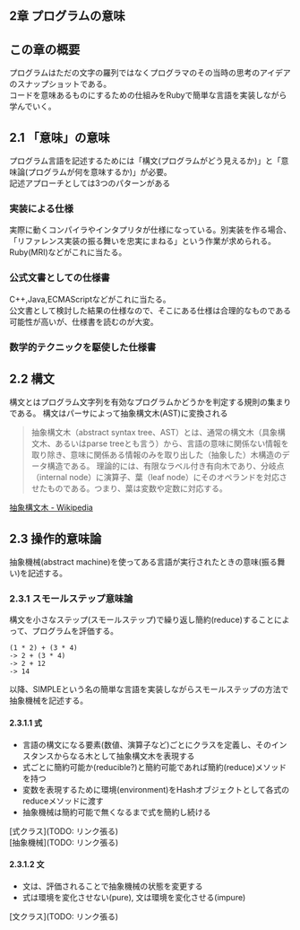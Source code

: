 2章 プログラムの意味
------------
## この章の概要
プログラムはただの文字の羅列ではなくプログラマのその当時の思考のアイデアのスナップショットである。  
コードを意味あるものにするための仕組みをRubyで簡単な言語を実装しながら学んでいく。

## 2.1 「意味」の意味
プログラム言語を記述するためには「構文(プログラムがどう見えるか)」と「意味論(プログラムが何を意味するか)」が必要。  
記述アプローチとしては3つのパターンがある
### 実装による仕様
実際に動くコンパイラやインタプリタが仕様になっている。別実装を作る場合、「リファレンス実装の振る舞いを忠実にまねる」という作業が求められる。  
Ruby(MRI)などがこれに当たる。
### 公式文書としての仕様書
C++,Java,ECMAScriptなどがこれに当たる。  
公文書として検討した結果の仕様なので、そこにある仕様は合理的なものである可能性が高いが、仕様書を読むのが大変。

### 数学的テクニックを駆使した仕様書

## 2.2 構文
構文とはプログラム文字列を有効なプログラムかどうかを判定する規則の集まりである。
構文はパーサによって抽象構文木(AST)に変換される

> 抽象構文木（abstract syntax tree、AST）とは、通常の構文木（具象構文木、あるいはparse treeとも言う）から、言語の意味に関係ない情報を取り除き、意味に関係ある情報のみを取り出した（抽象した）木構造のデータ構造である。
> 理論的には、有限なラベル付き有向木であり、分岐点（internal node）に演算子、葉（leaf node）にそのオペランドを対応させたものである。つまり、葉は変数や定数に対応する。

[抽象構文木 - Wikipedia](http://ja.wikipedia.org/wiki/%E6%8A%BD%E8%B1%A1%E6%A7%8B%E6%96%87%E6%9C%A8)

## 2.3 操作的意味論
抽象機械(abstract machine)を使ってある言語が実行されたときの意味(振る舞い)を記述する。

### 2.3.1 スモールステップ意味論
構文を小さなステップ(スモールステップ)で繰り返し簡約(reduce)することによって、プログラムを評価する。

```
(1 * 2) + (3 * 4)
-> 2 + (3 * 4)
-> 2 + 12
-> 14
```

以降、SIMPLEという名の簡単な言語を実装しながらスモールステップの方法で抽象機械を記述する。

#### 2.3.1.1 式
* 言語の構文になる要素(数値、演算子など)ごとにクラスを定義し、そのインスタンスからなる木として抽象構文木を表現する  
* 式ごとに簡約可能か(reducible?)と簡約可能であれば簡約(reduce)メソッドを持つ  
* 変数を表現するために環境(environment)をHashオブジェクトとして各式のreduceメソッドに渡す
* 抽象機械は簡約可能で無くなるまで式を簡約し続ける

[式クラス](TODO: リンク張る)  
[抽象機械](TODO: リンク張る)

#### 2.3.1.2 文
* 文は、評価されることで抽象機械の状態を変更する
 * 式は環境を変化させない(pure), 文は環境を変化させる(impure)

[文クラス](TODO: リンク張る)
